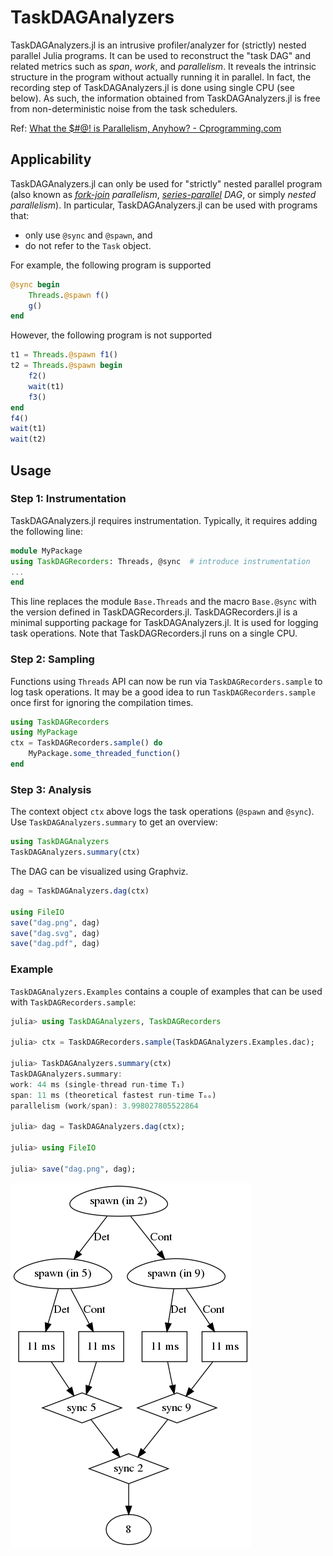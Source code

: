 # TaskDAGAnalyzers

TaskDAGAnalyzers.jl is an intrusive profiler/analyzer for (strictly) nested
parallel Julia programs.  It can be used to reconstruct the "task DAG" and
related metrics such as *span*, *work*, and *parallelism*.  It reveals the
intrinsic structure in the program without actually running it in parallel.  In
fact, the recording step of TaskDAGAnalyzers.jl is done using single CPU (see
below).  As such, the information obtained from TaskDAGAnalyzers.jl is free from
non-deterministic noise from the task schedulers.

Ref:
[What the $#@! is Parallelism, Anyhow? - Cprogramming.com](https://www.cprogramming.com/parallelism.html)

## Applicability

TaskDAGAnalyzers.jl can only be used for "strictly" nested parallel program
(also known as
*[fork-join](https://en.wikipedia.org/wiki/Fork%E2%80%93join_model)
parallelism*,
*[series-parallel](https://en.wikipedia.org/wiki/Series%E2%80%93parallel_graph)
DAG*, or simply *nested parallelism*). In particular, TaskDAGAnalyzers.jl can be
used with programs that:

* only use `@sync` and `@spawn`, and
* do not refer to the `Task` object.

For example, the following program is supported

```julia
@sync begin
    Threads.@spawn f()
    g()
end
```

However, the following program is not supported

```julia
t1 = Threads.@spawn f1()
t2 = Threads.@spawn begin
    f2()
    wait(t1)
    f3()
end
f4()
wait(t1)
wait(t2)
```

## Usage

### Step 1: Instrumentation

TaskDAGAnalyzers.jl requires instrumentation. Typically, it requires adding
the following line:

```julia
module MyPackage
using TaskDAGRecorders: Threads, @sync  # introduce instrumentation
...
end
```

This line replaces the module `Base.Threads` and the macro `Base.@sync` with the
version defined in TaskDAGRecorders.jl.  TaskDAGRecorders.jl is a minimal
supporting package for TaskDAGAnalyzers.jl.  It is used for logging task
operations.  Note that TaskDAGRecorders.jl runs on a single CPU.

### Step 2: Sampling

Functions using `Threads` API can now be run via `TaskDAGRecorders.sample` to
log task operations.  It may be a good idea to run `TaskDAGRecorders.sample`
once first for ignoring the compilation times.

```julia
using TaskDAGRecorders
using MyPackage
ctx = TaskDAGRecorders.sample() do
    MyPackage.some_threaded_function()
end
```

### Step 3: Analysis

The context object `ctx` above logs the task operations (`@spawn` and `@sync`).
Use `TaskDAGAnalyzers.summary` to get an overview:

```julia
using TaskDAGAnalyzers
TaskDAGAnalyzers.summary(ctx)
```

The DAG can be visualized using Graphviz.

```julia
dag = TaskDAGAnalyzers.dag(ctx)

using FileIO
save("dag.png", dag)
save("dag.svg", dag)
save("dag.pdf", dag)
```

### Example

`TaskDAGAnalyzers.Examples` contains a couple of examples that can be used
with `TaskDAGRecorders.sample`:

```julia
julia> using TaskDAGAnalyzers, TaskDAGRecorders

julia> ctx = TaskDAGRecorders.sample(TaskDAGAnalyzers.Examples.dac);

julia> TaskDAGAnalyzers.summary(ctx)
TaskDAGAnalyzers.summary:
work: 44 ms (single-thread run-time T₁)
span: 11 ms (theoretical fastest run-time Tₒₒ)
parallelism (work/span): 3.998027805522864

julia> dag = TaskDAGAnalyzers.dag(ctx);

julia> using FileIO

julia> save("dag.png", dag);
```

![](assets/dag.png)
